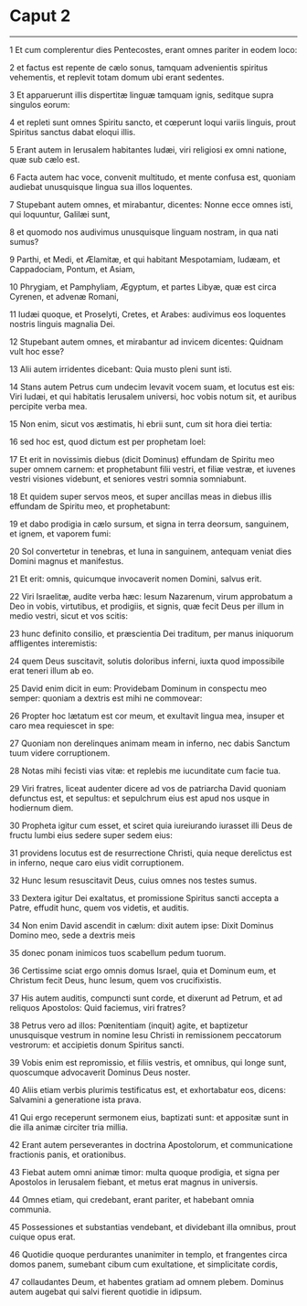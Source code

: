 # Caput 2

***

1 Et cum complerentur dies Pentecostes, erant omnes pariter in eodem loco:

2 et factus est repente de cælo sonus, tamquam advenientis spiritus vehementis, et replevit totam domum ubi erant sedentes.

3 Et apparuerunt illis dispertitæ linguæ tamquam ignis, seditque supra singulos eorum:

4 et repleti sunt omnes Spiritu sancto, et cœperunt loqui variis linguis, prout Spiritus sanctus dabat eloqui illis.

5 Erant autem in Ierusalem habitantes Iudæi, viri religiosi ex omni natione, quæ sub cælo est.

6 Facta autem hac voce, convenit multitudo, et mente confusa est, quoniam audiebat unusquisque lingua sua illos loquentes.

7 Stupebant autem omnes, et mirabantur, dicentes: Nonne ecce omnes isti, qui loquuntur, Galilæi sunt,

8 et quomodo nos audivimus unusquisque linguam nostram, in qua nati sumus?

9 Parthi, et Medi, et Ælamitæ, et qui habitant Mespotamiam, Iudæam, et Cappadociam, Pontum, et Asiam,

10 Phrygiam, et Pamphyliam, Ægyptum, et partes Libyæ, quæ est circa Cyrenen, et advenæ Romani,

11 Iudæi quoque, et Proselyti, Cretes, et Arabes: audivimus eos loquentes nostris linguis magnalia Dei.

12 Stupebant autem omnes, et mirabantur ad invicem dicentes: Quidnam vult hoc esse?

13 Alii autem irridentes dicebant: Quia musto pleni sunt isti.

14 Stans autem Petrus cum undecim levavit vocem suam, et locutus est eis: Viri Iudæi, et qui habitatis Ierusalem universi, hoc vobis notum sit, et auribus percipite verba mea.

15 Non enim, sicut vos æstimatis, hi ebrii sunt, cum sit hora diei tertia:

16 sed hoc est, quod dictum est per prophetam Ioel:

17 Et erit in novissimis diebus (dicit Dominus) effundam de Spiritu meo super omnem carnem: et prophetabunt filii vestri, et filiæ vestræ, et iuvenes vestri visiones videbunt, et seniores vestri somnia somniabunt.

18 Et quidem super servos meos, et super ancillas meas in diebus illis effundam de Spiritu meo, et prophetabunt:

19 et dabo prodigia in cælo sursum, et signa in terra deorsum, sanguinem, et ignem, et vaporem fumi:

20 Sol convertetur in tenebras, et luna in sanguinem, antequam veniat dies Domini magnus et manifestus.

21 Et erit: omnis, quicumque invocaverit nomen Domini, salvus erit.

22 Viri Israelitæ, audite verba hæc: Iesum Nazarenum, virum approbatum a Deo in vobis, virtutibus, et prodigiis, et signis, quæ fecit Deus per illum in medio vestri, sicut et vos scitis:

23 hunc definito consilio, et præscientia Dei traditum, per manus iniquorum affligentes interemistis:

24 quem Deus suscitavit, solutis doloribus inferni, iuxta quod impossibile erat teneri illum ab eo.

25 David enim dicit in eum: Providebam Dominum in conspectu meo semper: quoniam a dextris est mihi ne commovear:

26 Propter hoc lætatum est cor meum, et exultavit lingua mea, insuper et caro mea requiescet in spe:

27 Quoniam non derelinques animam meam in inferno, nec dabis Sanctum tuum videre corruptionem.

28 Notas mihi fecisti vias vitæ: et replebis me iucunditate cum facie tua.

29 Viri fratres, liceat audenter dicere ad vos de patriarcha David quoniam defunctus est, et sepultus: et sepulchrum eius est apud nos usque in hodiernum diem.

30 Propheta igitur cum esset, et sciret quia iureiurando iurasset illi Deus de fructu lumbi eius sedere super sedem eius:

31 providens locutus est de resurrectione Christi, quia neque derelictus est in inferno, neque caro eius vidit corruptionem.

32 Hunc Iesum resuscitavit Deus, cuius omnes nos testes sumus.

33 Dextera igitur Dei exaltatus, et promissione Spiritus sancti accepta a Patre, effudit hunc, quem vos videtis, et auditis.

34 Non enim David ascendit in cælum: dixit autem ipse: Dixit Dominus Domino meo, sede a dextris meis

35 donec ponam inimicos tuos scabellum pedum tuorum.

36 Certissime sciat ergo omnis domus Israel, quia et Dominum eum, et Christum fecit Deus, hunc Iesum, quem vos crucifixistis.

37 His autem auditis, compuncti sunt corde, et dixerunt ad Petrum, et ad reliquos Apostolos: Quid faciemus, viri fratres?

38 Petrus vero ad illos: Pœnitentiam (inquit) agite, et baptizetur unusquisque vestrum in nomine Iesu Christi in remissionem peccatorum vestrorum: et accipietis donum Spiritus sancti.

39 Vobis enim est repromissio, et filiis vestris, et omnibus, qui longe sunt, quoscumque advocaverit Dominus Deus noster.

40 Aliis etiam verbis plurimis testificatus est, et exhortabatur eos, dicens: Salvamini a generatione ista prava.

41 Qui ergo receperunt sermonem eius, baptizati sunt: et appositæ sunt in die illa animæ circiter tria millia.

42 Erant autem perseverantes in doctrina Apostolorum, et communicatione fractionis panis, et orationibus.

43 Fiebat autem omni animæ timor: multa quoque prodigia, et signa per Apostolos in Ierusalem fiebant, et metus erat magnus in universis.

44 Omnes etiam, qui credebant, erant pariter, et habebant omnia communia.

45 Possessiones et substantias vendebant, et dividebant illa omnibus, prout cuique opus erat.

46 Quotidie quoque perdurantes unanimiter in templo, et frangentes circa domos panem, sumebant cibum cum exultatione, et simplicitate cordis,

47 collaudantes Deum, et habentes gratiam ad omnem plebem. Dominus autem augebat qui salvi fierent quotidie in idipsum.

